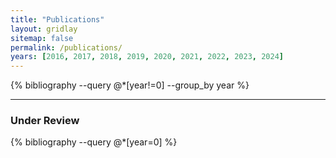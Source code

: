 ```yaml
---
title: "Publications"
layout: gridlay
sitemap: false
permalink: /publications/
years: [2016, 2017, 2018, 2019, 2020, 2021, 2022, 2023, 2024]
---
```

<link rel="stylesheet" href="{{ '/assets/css/responsive.css' | relative_url }}">


<!-- # Publications -->

<div class="jumbotron">


{% bibliography --query @*[year!=0] --group_by year %}

</div>

---

<div class="jumbotron">

### Under Review

{% bibliography --query @*[year=0] %}

</div>
